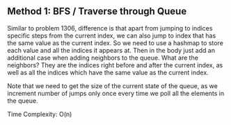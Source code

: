 ## Method 1: BFS / Traverse through Queue

Similar to problem 1306, difference is that apart from jumping to indices specific steps from the current index, we can also jump to index
that has the same value as the current index. So we need to use a hashmap to store each value and all the indices it appears at. Then in
the body just add an additional case when adding neighbors to the queue. What are the neighbors? They are the indices right before and 
after the current index, as well as all the indices which have the same value as the current index.

Note that we need to get the size of the current state of the queue, as we increment number of jumps only once every time we poll all the 
elements in the queue.

Time Complexity: O(n)
